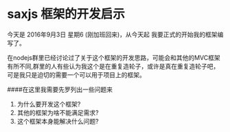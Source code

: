 # saxjs 框架的开发启示

今天是 2016年9月3日 星期6  (刚加班回来)，从今天起 我要正式的开始我的框架编写了。

在nodejs群里已经讨论过了关于这个框架的开发思路，可能会和其他的MVC框架有所不同,群里的人有些认为我这个是在重复造轮子，或许是真在重复造轮子吧，可是我只是迫切的需要一个可以用于项目上的框架。

####在这里我需要先罗列出一些问题来

1. 为什么要开发这个框架?
2. 其他的框架为啥不能满足需求?
3. 这个框架本身能解决什么问题?





